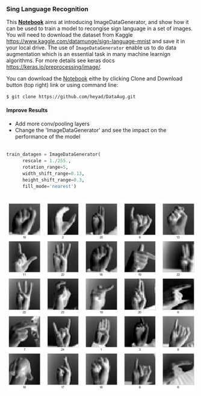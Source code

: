 ### Sing Language Recognition 

This **[Notebook](Multi-Class-Sing.ipynb)** aims at introducing ImageDataGenerator, and show how it can be used to train a model to recongise sign language in a set of images. You will need to download the dataset from Kaggle https://www.kaggle.com/datamunge/sign-language-mnist and save it in your local drive. The use of `ImageDataGenerator` enable us to do data augmentation which is an essential task in many machine learnign algorithms. For more details see keras docs https://keras.io/preprocessing/image/. 

You can download the [Notebook](Multi-Class-Sing.ipynb) eithe by clicking Clone and Download button (top right) link or using command line: 
```
$ git clone https://github.com/heyad/DataAug.git
```

#### Improve Results 


* Add more conv/pooling layers 
* Change the 'ImageDataGenerator' and see the impact on the performance of the model

```python

train_datagen = ImageDataGenerator(
      rescale = 1./255.,
      rotation_range=5,
      width_shift_range=0.13,
      height_shift_range=0.3,
      fill_mode='nearest')
    
```



![png](figures/output_5_0.png)



